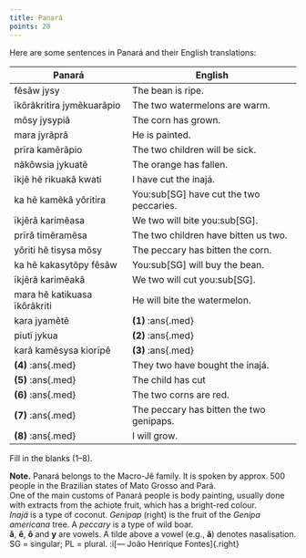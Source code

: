 ```yaml
---
title: Panará
points: 20
---
```


Here are some sentences in Panará and their English translations:

| Panará | English |
| - | - |
| fêsãw jysy | The bean is ripe. |
| ĩkôrãkritira jymẽkuarãpio | The two watermelons are warm. |
| mõsy jysypiâ | The corn has grown. |
| mara jyrãprâ | He is painted. |
| prĩra kamẽrãpio | The two children will be sick. |
| nãkôwsia jykuatẽ | The orange has fallen. |
| ĩkjẽ hẽ rikuakâ kwati | I have cut the inajá. |
| ka hẽ kamẽkâ yôritira | You:sub[SG] have cut the two peccaries. |
| ĩkjẽrã karimẽasa | We two will bite you:sub[SG]. |
| prĩrã timẽramẽsa | The two children have bitten us two. |
| yôriti hẽ tisysa mõsy | The peccary has bitten the corn. |
| ka hẽ kakasytõpy fêsãw | You:sub[SG] will buy the bean. |
| ĩkjẽrã karimẽakâ | We two will cut you:sub[SG]. |
| mara hẽ katikuasa ĩkôrãkriti | He will bite the watermelon. |
| kara jyamẽtẽ | **(1)** :ans{.med} |
| piutĩ jykua | **(2)** :ans{.med} |
| karã kamẽsysa kiorĩpê | **(3)** :ans{.med} |
| **(4)** :ans{.med} | They two have bought the inajá. |
| **(5)** :ans{.med} | The child has cut | the rice. |
| **(6)** :ans{.med} | The two corns are red. |
| **(7)** :ans{.med} | The peccary has bitten the two genipaps. |
| **(8)** :ans{.med} | I will grow. |

Fill in the blanks (1–8).

**Note.** Panará belongs to the Macro-Jê family. It is spoken by approx. 500
people in the Brazilian states of Mato Grosso and Pará.
<br>One of the main customs of Panará people is body painting, usually
done with extracts from the achiote fruit, which has a bright-red colour.
<br>*Inajá* is a type of coconut. *Genipap* (right) is the fruit of the *Genipa americana* tree. A *peccary* is a type of wild boar.
<br>**â**, **ê**, **ô** and **y** are vowels. A tilde above a vowel (e.g., **ã**) denotes
nasalisation.
<br>SG = singular; PL = plural.
:i[— João Henrique Fontes]{.right}